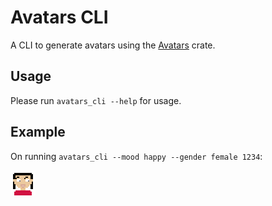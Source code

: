 # Avatars CLI

A CLI to generate avatars using the [Avatars](https://crates.io/crates/avatars) crate.

## Usage

Please run `avatars_cli --help` for usage.

## Example

On running `avatars_cli --mood happy --gender female 1234`:

![Example](./assets/example.svg)
